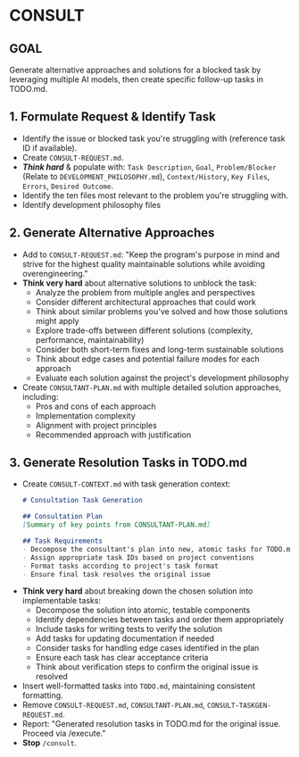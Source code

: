 # CONSULT

## GOAL
Generate alternative approaches and solutions for a blocked task by leveraging multiple AI models, then create specific follow-up tasks in TODO.md.

## 1. Formulate Request & Identify Task
- Identify the issue or blocked task you're struggling with (reference task ID if available).
- Create `CONSULT-REQUEST.md`.
- ***Think hard*** & populate with: `Task Description`, `Goal`, `Problem/Blocker` (Relate to `DEVELOPMENT_PHILOSOPHY.md`), `Context/History`, `Key Files`, `Errors`, `Desired Outcome`.
- Identify the ten files most relevant to the problem you're struggling with.
- Identify development philosophy files

## 2. Generate Alternative Approaches
- Add to `CONSULT-REQUEST.md`: "Keep the program's purpose in mind and strive for the highest quality maintainable solutions while avoiding overengineering."
- **Think very hard** about alternative solutions to unblock the task:
    - Analyze the problem from multiple angles and perspectives
    - Consider different architectural approaches that could work
    - Think about similar problems you've solved and how those solutions might apply
    - Explore trade-offs between different solutions (complexity, performance, maintainability)
    - Consider both short-term fixes and long-term sustainable solutions
    - Think about edge cases and potential failure modes for each approach
    - Evaluate each solution against the project's development philosophy
- Create `CONSULTANT-PLAN.md` with multiple detailed solution approaches, including:
    - Pros and cons of each approach
    - Implementation complexity
    - Alignment with project principles
    - Recommended approach with justification

## 3. Generate Resolution Tasks in TODO.md
- Create `CONSULT-CONTEXT.md` with task generation context:
    ```markdown
    # Consultation Task Generation

    ## Consultation Plan
    [Summary of key points from CONSULTANT-PLAN.md]

    ## Task Requirements
    - Decompose the consultant's plan into new, atomic tasks for TODO.md
    - Assign appropriate task IDs based on project conventions
    - Format tasks according to project's task format
    - Ensure final task resolves the original issue
    ```
- **Think very hard** about breaking down the chosen solution into implementable tasks:
    - Decompose the solution into atomic, testable components
    - Identify dependencies between tasks and order them appropriately
    - Include tasks for writing tests to verify the solution
    - Add tasks for updating documentation if needed
    - Consider tasks for handling edge cases identified in the plan
    - Ensure each task has clear acceptance criteria
    - Think about verification steps to confirm the original issue is resolved
- Insert well-formatted tasks into `TODO.md`, maintaining consistent formatting.
- Remove `CONSULT-REQUEST.md`, `CONSULTANT-PLAN.md`, `CONSULT-TASKGEN-REQUEST.md`.
- Report: "Generated resolution tasks in TODO.md for the original issue. Proceed via /execute."
- **Stop** `/consult`.